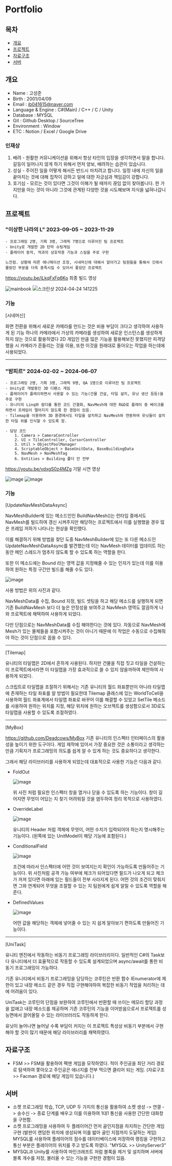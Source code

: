 # Portfolio

## 목차
- [개요](#개요)
- [프로젝트](#프로젝트)
- [자료구조](#자료구조)
- [서버](#서버)




## 개요
- Name : 고성준
- Birth : 2001/04/09
- Email : ib041615@naver.com
- Language & Engine : C#(Main) / C++ / C / Unity
- Database : MYSQL
- Git : Github Desktop / SourceTree
- Environment : Window
- ETC : Notion / Excel / Google Drive

### 인재상
1. 배려 - 원활한 커뮤니케이션을 위해서 항상 타인의 입장을 생각하면서 말을 합니다. 갈등이 일어나지 않게 하기 위해서 먼저 양보, 배려하는 습관이 있습니다.
2. 성실 - 주어진 일을 어떻게 해서든 반드시 마치려고 합니다. 일정 내에 자신의 일을 끝마치는 것에 대해 집착이 강하고 일에 대한 자긍심과 책임감이 강합니다.
3. 호기심 - 모르는 것이 있다면 그것이 이해가 될 때까지 끊임 없이 찾아봅니다. 한 가지만을 아는 것이 아니라 그것에 관계된 다양한 것을 시도해보며 지식을 넓혀나갑니다.




## 프로젝트
### "이상한 나라의 L" 2023-09-05 ~ 2023-11-29
    - 프로그래밍 2명, 기획 3명, 그래픽 7명으로 이루어진 팀 프로젝트
    - Unity로 개발한 2D 탄막 슈팅게임
    - 플레이어 동작, 적과의 상호작용 기능과 스킬을 주로 구현
      
    느낀점. 상황에 따른 애니메이션 조정, 시네머신에 대해서 알아가고 팀원들을 통해서 깃에서 몰랐던 부분을 더욱 충족시킬 수 있어서 좋았던 프로젝트
  
https://youtu.be/iLkqFxFq6Ko 최종 빌드 영상
    
![mainbook](https://github.com/rhtjdwns/Portfolio_T/assets/64015904/969d9273-eeb1-419e-807a-f7cd7fce1f99)
![스크린샷 2024-04-24 141225](https://github.com/rhtjdwns/Portfolio_T/assets/64015904/a4fe6702-fc6a-4d7d-a14c-32752ab4ca6e)

### 기능
[시네머신]

화면 전환을 위해서 새로운 카메라를 만드는 것은 비용 부담이 크다고 생각하여 사용하게 된 기능
하나의 카메라에서 가상의 카메라를 생성하여 새로운 인스턴스를 생성하게 하지 않는 것으로 활용하였다
2D 게임인 만큼 많은 기능을 활용해보진 못했지만 피격당했을 시 카메라가 흔들리는 것을 이용, 또한 이것을 원래대로 돌아오는 작업을 하는데에 사용되었다.


---------------------------------------------------------------------------------------------------------------------------------------------------------------------------------------------

### "밤피르" 2024-02-02 ~ 2024-06-07
    - 프로그래밍 2명, 기획 3명, 그래픽 9명, QA 1명으로 이루어진 팀 프로젝트
    - Unity로 개발중인 3D 디펜스 게임
    - 플레이어가 플레이하면서 사용할 수 있는 기능(건물 건설, 타일 설치, 유닛 생산 등등)을 주로 구현
    - 유니티의 Linq와 람다를 통한 코드 간결화, NavMesh에 대한 R&D로 플레이 중 베이크를 하면서 프레임이 떨어지지 않도록 한 경험이 있음.
    - Tilemap을 이용하여 3D 환경에서도 타일을 설치하고 NavMesh와 연동하여 유닛들이 설치한 타일 위를 인식할 수 있도록 함.

    - 담당 코드
        1. Camera > CameraController
        2. UI > TileController, CursorController
        3. Util > ObjectPoolManager
        4. ScriptableObject > BaseUnitData, BaseBuildingData
        5. NavMesh > NavMeshTag
        6. Entities > Building 폴더 안 전부
        

https://youtu.be/vdxgS0z4MZg 기말 시연 영상
 
![image](https://github.com/rhtjdwns/Portfolio_T/assets/64015904/de9ae743-ec03-422a-b023-9e3547834c1f)
![image](https://github.com/rhtjdwns/Portfolio_T/assets/64015904/8a220b44-b6ce-4564-b972-0b2eea2e5813)

### 기능
[UpdateNavMeshDataAsync]

NavMeshBuilder에 있는 메소드인인 BuildNavMesh()는 런타임 중에서도 NavMesh를 빌드하여 갱신 시켜주지만 해당하는 프로젝트에서 이를 실행했을 경우 많은 프레임 저하가 나타나는 현상을 확인했다.

이를 해결하기 위해 방법을 찾던 도중 NavMeshBuilder에 있는 또 다른 메소드인 UpdateNavMeshDataAsync를 발견했는데 이는 NavMesh 데이터를 업데이트 하는 동안 메인 스레드가 멈추지 않도록 할 수 있도록 하는 역할을 한다.

또한 이 메소드에는 Bound 라는 영역 값을 지정해줄 수 있는 인자가 있는데 이를 이용하여 원하는 특정 구간만 빌드를 해줄 수도 있다.

![image](https://github.com/rhtjdwns/Portfolio_T/assets/64015904/5ce91407-4bc1-4cc4-b668-980593657b29)

사용 방법은 위의 사진과 같다.

NavMeshData를 수집, Bound 지정, 빌드 셋팅을 하고 해당 메소드를 실행하게 되면 기존 BuildNavMesh 보다 더 높은 안정성을 보여주고 NavMesh 영역도 깔끔하게 나와 프로젝트에 채택하여 사용하게 되었다.

다만 단점으로는 NavMeshData를 수집 해야한다는 것에 있다. 자동으로 NavMesh에 Mesh가 있는 물체들을 포함시켜주는 것이 아니기 때문에 이 작업은 수동으로 수집해줘야 하는 것이 단점으로 꼽을 수 있다.

--------------------------------------------------------------------------------------------------------------------------------------------------------------------------------------

[Tilemap]

유니티의 타일맵은 2D에서 흔하게 사용된다. 하지만 건물을 직접 짓고 타일을 건설하는 이 프로젝트에서라면 이 타일맵을 가장 효과적으로 쓸 수 있지 않을까하여 제안하여 사용하게 되었다.

스크립트로 타일맵을 조절하기 위해서는 기존 유니티의 월드 좌표뿐만이 아니라 타일맵에 존재하는 타일 좌표를 알 방법이 필요한데 Tilemap 클래스에 있는 WorldToCell을 사용하여 월드 좌표계에서 타일맵 좌표로 바꾸어
이를 해결할 수 있었고 SetTile 메소드를 사용하여 원하는 위치를 지정, 해당 위치에 원하는 오브젝트를 생성함으로서 3D로도 타일맵을 사용할 수 있도록 조절하였다.

--------------------------------------------------------------------------------------------------------------------------------------------------------------------------------------

[MyBox]

https://github.com/Deadcows/MyBox
기존 유니티의 인스펙터 인터페이스의 활용성을 높이기 위한 도구이다. 게임 제작에 있어서 가장 중요한 것은 소통이라고 생각하는 만큼 기획자가 프로그래밍의 의도를 쉽게 알 수 있게 하는 것도 중요하다고 생각한다.

그래서 해당 라이브러리를 사용하게 되었는데 대표적으로 사용한 기능은 다음과 같다.

- FoldOut
  
  ![image](https://github.com/rhtjdwns/Portfolio_T/assets/64015904/2ef67833-17ca-4257-8fb9-4bca9ac56ec7)
  
  위 사진 처럼 필요한 인스펙터 창을 열거나 닫을 수 있도록 하는 기능이다. 창이 길어지면 무엇이 어딨는 지 찾기 어려워질 것을 염두하여 정리 목적으로 사용하였다.

- OverrideLabel
  
  ![image](https://github.com/rhtjdwns/Portfolio_T/assets/64015904/9d0f0eea-3d13-4e23-b5f2-47ad391e057a)
  
  유니티의 Header 처럼 객체에 무엇이, 어떤 수치가 입력되어야 하는지 명시해주는 기능이다. (왼쪽에 있는 UnitModel이 해당 기능에 포함된다.)

- ConditionalField
  
  ![image](https://github.com/rhtjdwns/Portfolio_T/assets/64015904/03691966-a5d0-453e-973a-067a7bc5bb3c)
  
  조건에 따라서 인스펙터에 어떤 것이 보여지는지 확인이 가능하도록 만들어주는 기능이다.
  위 사진처럼 공격 가능 여부에 체크가 되어있다면 필드가 나오게 되고 체크가 꺼져 있다면 아래에 있는 필드들이 전부 사라지게 된다.
  어떤 것의 조건이 맞춰지면 그와 연계되어 무엇을 조절할 수 있는 지 팀원에게 쉽게 알릴 수 있도록 역할을 해준다.

- DefinedValues
  
  ![image](https://github.com/rhtjdwns/Portfolio_T/assets/64015904/a47cd31d-83b0-4538-a2bb-f78e42bbe5ec)
  
  어떤 값을 해당하는 객체에 넣어줄 수 있는 지 쉽게 알아보기 편하도록 만들어진 기능이다.

--------------------------------------------------------------------------------------------------------------------------------------------------------------------------------------

[UniTask]

유니티 엔진에서 작동하는 비동기 프로그래밍 라이브러리이다. 일반적인 C#의 Task보다 유니티에서 더 효율적으로 작동할 수 있도록 설계되었으며 async/await를 통한 비동기 프로그래밍이 가능하다.

기존 유니티에서 비동기 프로그래밍을 담당하는 코루틴은 반환 함수 IEnumerator에 제한이 있고 내장 메소드 같은 경우 직접 구현해야하여 복잡한 비동기 작업을 처리하는 데에 어려움이 있다.

UniTask는 코루틴의 단점을 보완하여 코루틴에서 반환할 때 쓰이는 메모리 할당 과정을 없애고 내장 메소드를 제공하며 기존 코루틴의 기능을 이어받음으로서 프로젝트를 성능면에서 끌어올릴 수 있는 라이브러리도 작동하게 한다.

유닛이 늘어나면 늘어날 수록 부담이 커지는 이 프로젝트 특성상 비동기 부분에서 구현해야 할 것이 많기 때문에 해당 라이브러리를 채택하였다.




## 자료구조
- FSM >> FSM을 활용하여 팩맨 게임을 모작하였다. 적이 주인공을 최단 거리 경로로 탐색하여 쫓아오고 주인공은 에너지를 전부 먹으면 클리어 되는 게임. (자료구조 >> Facman 경로에 해당 게임이 있습니다.)





## 서버
- 소켓 프로그래밍 학습, TCP, UDP 두 가지의 통신을 활용하여 소켓 생성 -> 연결 -> 송수신 -> 종료 단계를 배우고 이를 이용하여 1대1 통신을 사용한 간단한 대화창을 구현함.
- 소켓 프로그래밍을 사용하여 두 플레이어간 먼저 골인지점을 차지하는 간단한 게임 구현 (발판이 랜덤한 위치에 생성되며 이를 밟아 골인 지점까지 도달하는 게임)
  MYSQL를 사용하여 플레이어의 점수를 데이터베이스에 저장하여 랭킹을 구현하고 통신 부분은 플레이어의 위치를 주고 받도록 하였다. "MYSQL >> UnityServer3"
- MYSQL과 Unity를 사용하여 마인크래프트 처럼 블록을 제거 및 설치하며 서버에 블록 개수를 저장, 불러올 수 있는 기능을 구현한 경험이 있음. 
